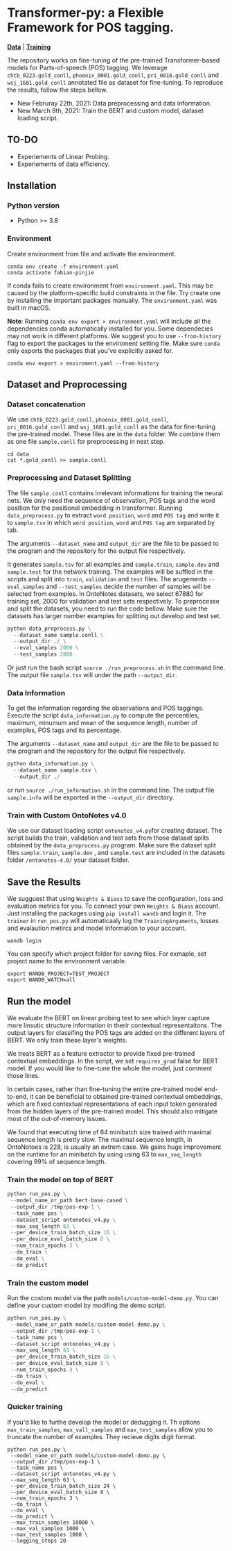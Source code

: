 # Transformer-py: a Flexible Framework for POS tagging.

[**Data**](#dataset-and-preprocessing) | [**Training**](#run-the-model)



The repository works on fine-tuning of the pre-trained Transformer-based models for Parts-of-speech (POS) tagging. We leverage `chtb_0223.gold_conll`, `phoenix_0001.gold_conll`, `pri_0016.gold_conll` and `wsj_1681.gold_conll` annotated file as dataset for fine-tuning. To reproduce the results, follow the steps bellow.

* New Februray 22th, 2021: Data preprocessing and data information.
* New March 8th, 2021: Train the BERT and custom model, dataset loading script.
    

## TO-DO
* Experiements of Linear Probing.
* Experiements of data efficiency.


## Installation

### Python version

* Python >= 3.8

### Environment

Create environment from file and activate the environment.

```
conda env create -f environment.yaml
conda activate fabian-pinjie
```

If conda fails to create environment from `environment.yaml`. This may be caused by the platform-specific build constraints in the file. Try create one by installing the important packages manually. The `environment.yaml` was built in macOS.

**Note**: Running `conda env export > environment.yaml` will include all the 
dependencies conda automatically installed for you. Some dependecies may not work in different platforms.
We suggest you to use `--from-history` flag to export the packages to the enviroment setting file.
Make sure `conda` only exports the packages that you've explicitly asked for.

```
conda env export > enviroment.yaml --from-history
```

## Dataset and Preprocessing

### Dataset concatenation

We use `chtb_0223.gold_conll`, `phoenix_0001.gold_conll`, `pri_0016.gold_conll` and `wsj_1681.gold_conll` as the data for fine-tuning the pre-trained model.
These files are in the `data` folder. We combine them as one file `sample.conll` for preprocessing in next step.

```
cd data
cat *.gold_conll >> sample.conll
```

### Preprocessing and Dataset Splitting

The file `sample.conll` contains irrelevant informations for training the neural nets.
We only need the sequence of observation, POS tags and the word position for the positional embedding in transformer. Running `data_preprocess.py` to extract `word position`, `word` and `POS tag` and write it to
`sample.tsv` in which `word position`, `word` and `POS tag` are separated by tab. 

The arguments `--dataset_name` and `output_dir` are the file to be passed to the program and the repository for the output file respectively. 

It generates `sample.tsv` for all examples and `sample.train`, `sample.dev` and `sample.test` for the network training.  The examples will be suffled in the scripts and split into `train`, `validation` and `test` files.  The arugements `--eval_samples` and `--test_samples`
decide the number of samples will be selected from examples. In OntoNotes datasets, we select 67880 for training set, 2000 for validation and test sets respectively. To preprocesse and split the datasets, you need to run the code bellow. Make sure the datasets has larger number examples for splitting out develop and test set.

```python
python data_preprocess.py \
  --dataset_name sample.conll \
  --output_dir ./ \
  --eval_samples 2000 \
  --test_samples 2000 
```

Or just run the bash script `source ./run_preprocess.sh` in the command line. The output file `sample.tsv` will under the 
path `--output_dir`. 

### Data Information

To get the information regarding the observations and POS taggings. Execute the script `data_information.py` to compute 
the percentiles, maximum, minumum and mean of the sequence length, number of examples, POS tags and its percentage.

The arguments `--dataset_name` and `output_dir` are the file to be passed to the program and the repository for the output file respectively. 

```python
python data_information.py \
  --dataset_name sample.tsv \
  --output_dir ./
```

or run `source ./run_information.sh` in the command line. The output file `sample.info` will be exported in the  `--output_dir` directory.

### Train with Custom OntoNotes v4.0

We use our dataset loading script `ontonotes_v4.py`for creating dataset. The script builds the train, validation and test sets from those 
dataset splits obtained by the `data_preprocess.py` program. 
Make sure the dataset split files `sample.train`, `sample.dev` , and `sample.test` are included in the datasets folder `/ontonotes-4.0/` your dataset folder.


## Save the Results

We sugguest that using `Weights & Biass` to save the configuration, loss and evaluation metrics for you.
To connect your own `Weights & Biass` account. Just installing the packages using `pip install wandb`
and login it. The `trainer` in `run_pos.py` will automaticaaly log the `TrainingArguments`, losses and evalaution
metircs and model information to your account. 

```
wandb login
```

You can specify which project folder for saving files. For exmaple, set project name 
to the environment variable.

```
export WANDB_PROJECT=TEST_PROJECT
export WANDB_WATCH=all
```

## Run the model

We evaluate the BERT on linear probing test to see which layer capture more linsutic structure 
information in therir contextual representaitons. The output layers for classifing the POS tags are added on the different layers of BERT. We only train these layer's weights.

We treats BERT as a feature extractor to provide fixed pre-trained contextual embeddings.
In the script, we set `requires_grad` false for BERT model. If you would like to fine-tune the whole the model, just comment those lines.

In certain cases, rather than fine-tuning the entire pre-trained model end-to-end, it can be beneficial to obtained pre-trained contextual embeddings, which are fixed contextual representations of each input token generated from the hidden layers of the pre-trained model. This should also mitigate most of the out-of-memory issues.

We found that executing time of  64 minibatch size trained with maximal sequence length is pretty slow. 
The maximal sequence length, in OntoNotoes is 228, is usually an extrem case. We gains huge improvement on the runtime for an minibatch by using  using 63 to `max_seq_length` covering 99% of sequence length.


### Train the model on top of BERT 

```python
python run_pos.py \
 --model_name_or_path bert-base-cased \
 --output_dir /tmp/pos-exp-1 \
 --task_name pos \
 --dataset_script ontonotes_v4.py \
 --max_seq_length 63 \
 --per_device_train_batch_size 16 \
 --per_device_eval_batch_size 8 \
 --num_train_epochs 3 \
 --do_train \
 --do_eval \
 --do_predict
```

### Train the custom model

Run the costom model via the path `models/custom-model-demo.py`.
You can define your custom model by modifing the demo script.

```python
python run_pos.py \
 --model_name_or_path models/custom-model-demo.py \
 --output_dir /tmp/pos-exp-1 \
 --task_name pos \
 --dataset_script ontonotes_v4.py \
 --max_seq_length 63 \
 --per_device_train_batch_size 16 \
 --per_device_eval_batch_size 8 \
 --num_train_epochs 3 \
 --do_train \
 --do_eval \
 --do_predict
```

### Quicker training  

If you'd like to furthe develop the model or dedugging it. 
Th options `max_train_samples`, `max_vall_samples` and `max_test_samples` allow you to truncate the number of examples.
They recieve digits digit format.

```
python run_pos.py \
 --model_name_or_path models/custom-model-demo.py \
 --output_dir /tmp/pos-exp-1 \
 --task_name pos \
 --dataset_script ontonotes_v4.py \
 --max_seq_length 63 \
 --per_device_train_batch_size 24 \
 --per_device_eval_batch_size 8 \
 --num_train_epochs 3 \
 --do_train \
 --do_eval \
 --do_predict \
 --max_train_samples 10000 \
 --max_val_samples 1000 \
 --max_test_samples 1000 \
 --logging_steps 20 
```
